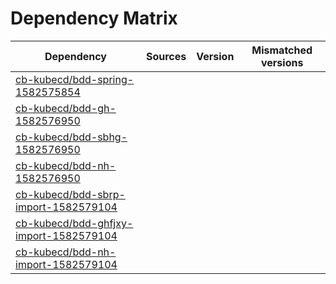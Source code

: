 # Dependency Matrix

Dependency | Sources | Version | Mismatched versions
---------- | ------- | ------- | -------------------
[cb-kubecd/bdd-spring-1582575854](https://github.com/cb-kubecd/bdd-spring-1582575854.git) |  | []() | 
[cb-kubecd/bdd-gh-1582576950](https://github.com/cb-kubecd/bdd-gh-1582576950.git) |  | []() | 
[cb-kubecd/bdd-sbhg-1582576950](https://github.com/cb-kubecd/bdd-sbhg-1582576950.git) |  | []() | 
[cb-kubecd/bdd-nh-1582576950](https://github.com/cb-kubecd/bdd-nh-1582576950.git) |  | []() | 
[cb-kubecd/bdd-sbrp-import-1582579104](https://github.com/cb-kubecd/bdd-sbrp-import-1582579104.git) |  | []() | 
[cb-kubecd/bdd-ghfjxy-import-1582579104](https://github.com/cb-kubecd/bdd-ghfjxy-import-1582579104.git) |  | []() | 
[cb-kubecd/bdd-nh-import-1582579104](https://github.com/cb-kubecd/bdd-nh-import-1582579104.git) |  | []() | 
